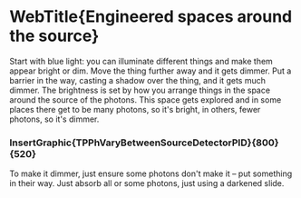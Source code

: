 # WebTitle{Engineered spaces around the source}

Start with blue light: you can illuminate different things and make them appear bright or dim. Move the thing further away and it gets dimmer. Put a barrier in the way, casting a shadow over the thing, and it gets much dimmer. The brightness is set by how you arrange things in the space around the source of the photons. This space gets explored and in some places there get to be many photons, so it's bright, in others, fewer photons, so it's dimmer.

### InsertGraphic{TPPhVaryBetweenSourceDetectorPID}{800}{520}

To make it dimmer, just ensure some photons don't make it – put something in their way. Just absorb all or some photons, just using a darkened slide.
